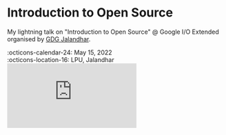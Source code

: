 # Introduction to Open Source

My lightning talk on "Introduction to Open Source" @ Google I/O Extended organised by [GDG Jalandhar](https://gdg.community.dev/gdg-jalandhar/).

<span>
:octicons-calendar-24: May 15, 2022
<br>
:octicons-location-16: LPU, Jalandhar
</span>

<div class="iframe-slideshare-16x9">    
    <iframe src="https://www.slideshare.net/slideshow/embed_code/key/cWYGR68604cFZ0?hostedIn=slideshare&page=upload" 
        frameborder="0" 
        marginwidth="0" 
        marginheight="0" 
        scrolling="no" 
        allowfullscreen> 
    </iframe>
</div>
